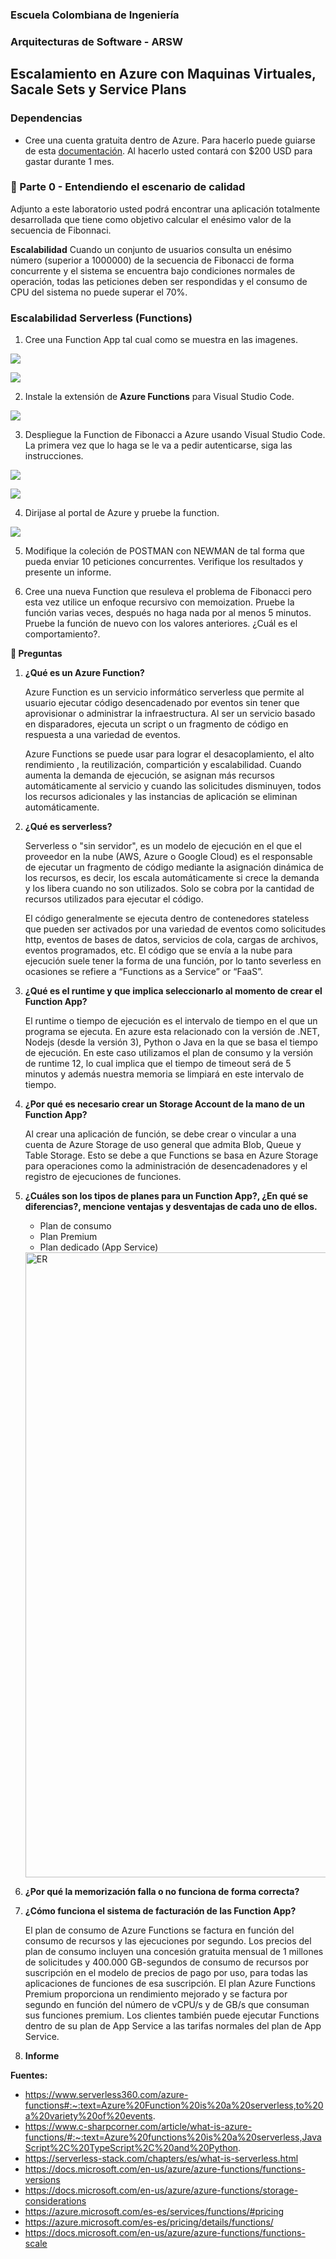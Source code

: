 ### Escuela Colombiana de Ingeniería
### Arquitecturas de Software - ARSW

## Escalamiento en Azure con Maquinas Virtuales, Sacale Sets y Service Plans

### Dependencias
* Cree una cuenta gratuita dentro de Azure. Para hacerlo puede guiarse de esta [documentación](https://azure.microsoft.com/en-us/free/search/?&ef_id=Cj0KCQiA2ITuBRDkARIsAMK9Q7MuvuTqIfK15LWfaM7bLL_QsBbC5XhJJezUbcfx-qAnfPjH568chTMaAkAsEALw_wcB:G:s&OCID=AID2000068_SEM_alOkB9ZE&MarinID=alOkB9ZE_368060503322_%2Bazure_b_c__79187603991_kwd-23159435208&lnkd=Google_Azure_Brand&dclid=CjgKEAiA2ITuBRDchty8lqPlzS4SJAC3x4k1mAxU7XNhWdOSESfffUnMNjLWcAIuikQnj3C4U8xRG_D_BwE). Al hacerlo usted contará con $200 USD para gastar durante 1 mes.

### 📍 Parte 0 - Entendiendo el escenario de calidad

Adjunto a este laboratorio usted podrá encontrar una aplicación totalmente desarrollada que tiene como objetivo calcular el enésimo valor de la secuencia de Fibonnaci.

**Escalabilidad**
Cuando un conjunto de usuarios consulta un enésimo número (superior a 1000000) de la secuencia de Fibonacci de forma concurrente y el sistema se encuentra bajo condiciones normales de operación, todas las peticiones deben ser respondidas y el consumo de CPU del sistema no puede superar el 70%.

### Escalabilidad Serverless (Functions)

1. Cree una Function App tal cual como se muestra en las  imagenes.

![](images/part3/part3-function-config.png)

![](images/part3/part3-function-configii.png)

2. Instale la extensión de **Azure Functions** para Visual Studio Code.

![](images/part3/part3-install-extension.png)

3. Despliegue la Function de Fibonacci a Azure usando Visual Studio Code. La primera vez que lo haga se le va a pedir autenticarse, siga las instrucciones.

![](images/part3/part3-deploy-function-1.png)

![](images/part3/part3-deploy-function-2.png)

4. Dirijase al portal de Azure y pruebe la function.

![](images/part3/part3-test-function.png)

5. Modifique la coleción de POSTMAN con NEWMAN de tal forma que pueda enviar 10 peticiones concurrentes. Verifique los resultados y presente un informe.

6. Cree una nueva Function que resuleva el problema de Fibonacci pero esta vez utilice un enfoque recursivo con memoization. Pruebe la función varias veces, después no haga nada por al menos 5 minutos. Pruebe la función de nuevo con los valores anteriores. ¿Cuál es el comportamiento?.

**🔎 Preguntas**

1. **¿Qué es un Azure Function?**
    
    Azure Function es un servicio informático serverless que permite al usuario ejecutar código desencadenado por eventos sin tener que aprovisionar o administrar la                 infraestructura. Al ser un servicio basado en disparadores, ejecuta un script o un fragmento de código en respuesta a una variedad de eventos.

    Azure Functions se puede usar para lograr el desacoplamiento, el alto rendimiento , la reutilización, compartición y escalabilidad. Cuando aumenta la demanda de ejecución,       se asignan más recursos automáticamente al servicio y cuando las solicitudes disminuyen, todos los recursos adicionales y las instancias de aplicación se eliminan               automáticamente.

2. **¿Qué es serverless?**
    
    Serverless o "sin servidor", es un modelo de ejecución en el que el proveedor en la nube (AWS, Azure o Google Cloud) es el responsable de ejecutar un fragmento de código         mediante la asignación dinámica de los recursos, es decir, los escala automáticamente si crece la demanda y los libera cuando no son utilizados. Solo se cobra por la             cantidad de recursos utilizados para ejecutar el código.

    El código generalmente se ejecuta dentro de contenedores stateless que pueden ser activados por una variedad de eventos como solicitudes http, eventos de bases de datos,         servicios de cola, cargas de archivos, eventos programados, etc. El código que se envía a la nube para ejecución suele tener la forma de una función, por lo tanto severless     en ocasiones se refiere a “Functions as a Service” or “FaaS”.
    
3. **¿Qué es el runtime y que implica seleccionarlo al momento de crear el Function App?**
    
    El runtime o tiempo de ejecución es el intervalo de tiempo en el que un programa se ejecuta. En azure esta relacionado con la versión de .NET, Nodejs (desde la versión 3),       Python o Java en la que se basa el tiempo de ejecución. En este caso utilizamos el plan de consumo y la versión de runtime 12, lo cual implica que el tiempo de timeout será     de 5 minutos y además nuestra memoria se limpiará en este intervalo de tiempo.
    
4. **¿Por qué es necesario crear un Storage Account de la mano de un Function App?**
    
    Al crear una aplicación de función, se debe crear o vincular a una cuenta de Azure Storage de uso general que admita Blob, Queue y Table Storage. Esto se debe a que             Functions se basa en Azure Storage para operaciones como la administración de desencadenadores y el registro de ejecuciones de funciones. 
    
5. **¿Cuáles son los tipos de planes para un Function App?, ¿En qué se diferencias?, mencione ventajas y desventajas de cada uno de ellos.**
  
    * Plan de consumo 
    * Plan Premium
    * Plan dedicado (App Service)
    
     <!DOCTYPE html>
     <html>
         <head></head>
         <body>
             <img src="https://github.com/Angelica-Alfaro/ARSW_LAB09/blob/main/images/part2/TiposDePlanes.PNG" alt="ER" width="1000"/>
         </body>
     </html>

6. **¿Por qué la memorización falla o no funciona de forma correcta?**
7. **¿Cómo funciona el sistema de facturación de las Function App?**
   
   El plan de consumo de Azure Functions se factura en función del consumo de recursos y las ejecuciones por segundo. Los precios del plan de consumo incluyen una concesión        gratuita mensual de 1 millones de solicitudes y 400.000 GB-segundos de consumo de recursos por suscripción en el modelo de precios de pago por uso, para todas las                aplicaciones de funciones de esa suscripción. El plan Azure Functions Premium proporciona un rendimiento mejorado y se factura por segundo en función del número de vCPU/s y      de GB/s que consuman sus funciones premium. Los clientes también puede ejecutar Functions dentro de su plan de App Service a las tarifas normales del plan de App Service.

8. **Informe**

**Fuentes:**

- https://www.serverless360.com/azure-functions#:~:text=Azure%20Function%20is%20a%20serverless,to%20a%20variety%20of%20events.
- https://www.c-sharpcorner.com/article/what-is-azure-functions/#:~:text=Azure%20functions%20is%20a%20serverless,JavaScript%2C%20TypeScript%2C%20and%20Python.
- https://serverless-stack.com/chapters/es/what-is-serverless.html
- https://docs.microsoft.com/en-us/azure/azure-functions/functions-versions
- https://docs.microsoft.com/en-us/azure/azure-functions/storage-considerations
- https://azure.microsoft.com/es-es/services/functions/#pricing
- https://azure.microsoft.com/es-es/pricing/details/functions/
- https://docs.microsoft.com/en-us/azure/azure-functions/functions-scale
